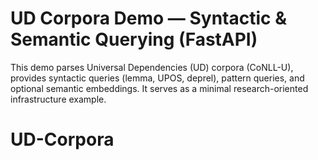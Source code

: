 # UD Corpora Demo — Syntactic & Semantic Querying (FastAPI)

This demo parses Universal Dependencies (UD) corpora (CoNLL-U), provides syntactic queries (lemma, UPOS, deprel), pattern queries, and optional semantic embeddings. It serves as a minimal research-oriented infrastructure example.
# UD-Corpora
